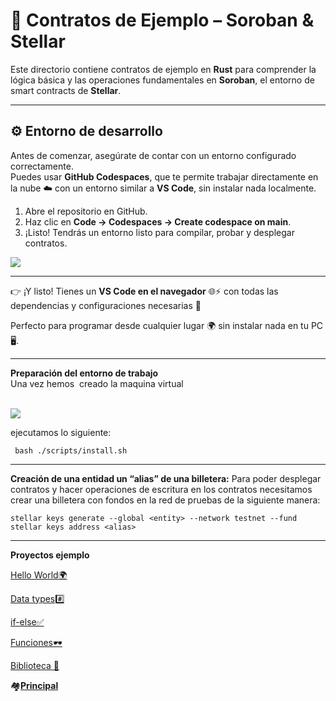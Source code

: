 # 🧩 Contratos de Ejemplo – Soroban & Stellar

Este directorio contiene contratos de ejemplo en **Rust** para comprender la lógica básica y las operaciones fundamentales en **Soroban**, el entorno de smart contracts de **Stellar**.

---

## ⚙️ Entorno de desarrollo

Antes de comenzar, asegúrate de contar con un entorno configurado correctamente.  
Puedes usar **GitHub Codespaces**, que te permite trabajar directamente en la nube ☁️ con un entorno similar a **VS Code**, sin instalar nada localmente.

1. Abre el repositorio en GitHub.  
2. Haz clic en **Code → Codespaces → Create codespace on main**.  
3. ¡Listo! Tendrás un entorno listo para compilar, probar y desplegar contratos.

![](../images/codespaces.png)

---

  
👉 ¡Y listo! Tienes un **VS Code en el navegador** 🌐⚡ con todas las dependencias y configuraciones necesarias 🎯

Perfecto para programar desde cualquier lugar 🌍 sin instalar nada en tu PC 🖥️.

---

**Preparación del entorno de trabajo**  
Una vez hemos  creado la maquina virtual  
 

![](../images/terminal1.png)

ejecutamos lo siguiente:

```plaintext
 bash ./scripts/install.sh
```
---
**Creación de una entidad un “alias” de una billetera:**
Para poder desplegar contratos y hacer operaciones de escritura
en los contratos necesitamos crear una  billetera con fondos en 
la red de pruebas de la siguiente manera:

```plaintext
stellar keys generate --global <entity> --network testnet --fund
stellar keys address <alias>
```
---
**Proyectos ejemplo**

[Hello World🌍](./hello-world/README.md)

[Data types#️⃣](./data-types/README.md)

[if-else✅](./ifelse/README.md)

[Funciones🕶️](./functions/README.md)

[Biblioteca 📜](./library/README.md)

🏘️[**Principal** ](../README.md) 
